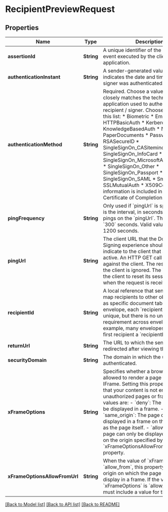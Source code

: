 # RecipientPreviewRequest

## Properties
Name | Type | Description | Notes
------------ | ------------- | ------------- | -------------
**assertionId** | **String** | A unique identifier of the authentication event executed by the client application. | [optional] 
**authenticationInstant** | **String** | A sender-generated value that indicates the date and time that the signer was authenticated. | [optional] 
**authenticationMethod** | **String** | Required. Choose a value that most closely matches the technique your application used to authenticate the recipient / signer.   Choose a value from this list:  * Biometric  * Email * HTTPBasicAuth * Kerberos * KnowledgeBasedAuth * None * PaperDocuments * Password * RSASecureID * SingleSignOn_CASiteminder * SingleSignOn_InfoCard * SingleSignOn_MicrosoftActiveDirectory * SingleSignOn_Other * SingleSignOn_Passport * SingleSignOn_SAML * Smartcard * SSLMutualAuth * X509Certificate  This information is included in the Certificate of Completion. | [optional] 
**pingFrequency** | **String** | Only used if &#x60;pingUrl&#x60; is specified. This is the interval, in seconds, between pings on the &#x60;pingUrl&#x60;.  The default is &#x60;300&#x60; seconds. Valid values are 60-1200 seconds. | [optional] 
**pingUrl** | **String** | The client URL that the DocuSign Signing experience should ping to indicate to the client that Signing is active. An HTTP GET call is executed against the client. The response from the client is ignored. The intent is for the client to reset its session timer when the request is received. | [optional] 
**recipientId** | **String** | A local reference that senders use to map recipients to other objects, such as specific document tabs. Within an envelope, each &#x60;recipientId&#x60; must be unique, but there is no uniqueness requirement across envelopes. For example, many envelopes assign the first recipient a &#x60;recipientId&#x60; of &#x60;1&#x60;. | [optional] 
**returnUrl** | **String** | The URL to which the sender should be redirected after viewing the preview. | [optional] 
**securityDomain** | **String** | The domain in which the user authenticated. | [optional] 
**xFrameOptions** | **String** | Specifies whether a browser should be allowed to render a page in a frame or IFrame. Setting this property ensures that your content is not embedded into unauthorized pages or frames.  Valid values are:  - &#x60;deny&#x60;: The page cannot be displayed in a frame. - &#x60;same_origin&#x60;: The page can only be displayed in a frame on the same origin as the page itself. - &#x60;allow_from&#x60;: The page can only be displayed in a frame on the origin specified by the &#x60;xFrameOptionsAllowFromUrl&#x60; property. | [optional] 
**xFrameOptionsAllowFromUrl** | **String** | When the value of &#x60;xFrameOptions&#x60; is &#x60;allow_from&#x60;, this property specifies the origin on which the page is allowed to display in a frame. If the value of &#x60;xFrameOptions&#x60; is &#x60;allow_from&#x60;, you must include a value for this property. | [optional] 

[[Back to Model list]](../README.md#documentation-for-models) [[Back to API list]](../README.md#documentation-for-api-endpoints) [[Back to README]](../README.md)


